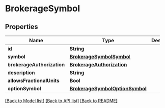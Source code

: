 # BrokerageSymbol

## Properties
Name | Type | Description | Notes
------------ | ------------- | ------------- | -------------
**id** | **String** |  | [optional] 
**symbol** | [**BrokerageSymbolSymbol**](BrokerageSymbolSymbol.md) |  | [optional] 
**brokerageAuthorization** | [**BrokerageAuthorization**](BrokerageAuthorization.md) |  | [optional] 
**description** | **String** |  | [optional] 
**allowsFractionalUnits** | **Bool** |  | [optional] 
**optionSymbol** | [**BrokerageSymbolOptionSymbol**](BrokerageSymbolOptionSymbol.md) |  | [optional] 

[[Back to Model list]](../README.md#models) [[Back to API list]](../README.md#api-endpoints) [[Back to README]](../README.md)


